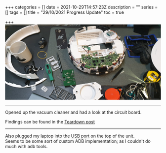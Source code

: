 +++
categories = []
date = 2021-10-29T14:57:23Z
description = ""
series = []
tags = []
title = "29/10/2021 Progress Update"
toc = true

+++
![](/uploads/20211029-20211029_233611.jpg)

***

Opened up the vacuum cleaner and had a look at the circuit board.

Findings can be found in the [Teardown post](https://featherbear.cc/UNSW-CSE-Thesis/posts/roborock-s6-teardown/#vacuum-cleaner)

***

Also plugged my laptop into the [USB port](https://featherbear.cc/UNSW-CSE-Thesis/posts/usb-port/) on the top of the unit.  
Seems to be some sort of custom ADB implementation; as I couldn't do much with adb tools.